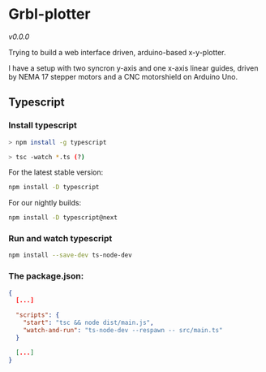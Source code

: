 # Grbl-plotter

_v0.0.0_

Trying to build a web interface driven, arduino-based x-y-plotter.

I have a setup with two syncron y-axis and one x-axis linear guides, driven by NEMA 17 stepper motors and a CNC motorshield on Arduino Uno.
 
## Typescript

### Install typescript

```bash
> npm install -g typescript

> tsc -watch *.ts (?)
```

For the latest stable version:

```bash
npm install -D typescript
```

For our nightly builds:

```bash
npm install -D typescript@next
```

### Run and watch typescript

```bash
npm install --save-dev ts-node-dev
```

### The package.json:

```json
{
  [...]

  "scripts": {
    "start": "tsc && node dist/main.js",
    "watch-and-run": "ts-node-dev --respawn -- src/main.ts"
  }

  [...]
}
```